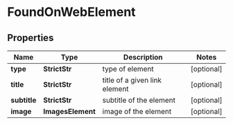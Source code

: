 # FoundOnWebElement


## Properties

| Name | Type | Description | Notes |
|------------ | ------------- | ------------- | -------------|
**type** | **StrictStr** | type of element |[optional]|
**title** | **StrictStr** | title of a given link element |[optional]|
**subtitle** | **StrictStr** | subtitle of the element |[optional]|
**image** | **ImagesElement** | image of the element |[optional]|